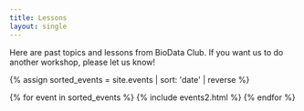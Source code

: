```yaml
---
title: Lessons
layout: single
---
```


Here are past topics and lessons from BioData Club. If you want us to do another workshop, please let us know!

{% assign sorted_events = site.events | sort: 'date' | reverse %}

<div>

{% for event in sorted_events %} 
      {% include events2.html %}
{% endfor %}
